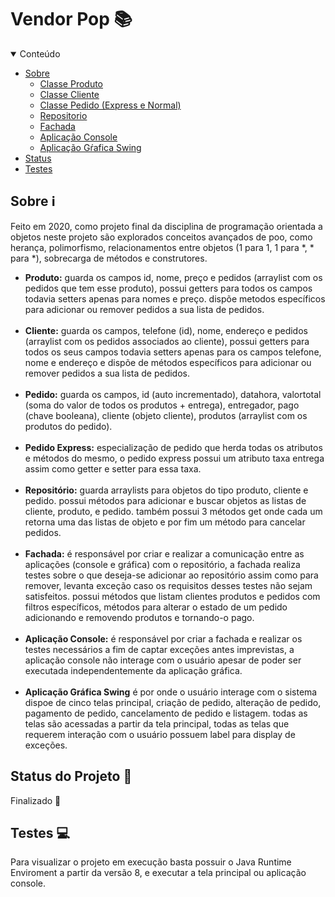 # Vendor Pop :books:

<!-- TABLE OF CONTENTS -->
<details open="open">
  <summary>Conteúdo</summary>
  <ul>
    <li>
      <a href="#sobre">Sobre</a>
      <ul>
        <li><a href="#produto">Classe Produto</a></li>
        <li><a href="#cliente">Classe Cliente</a></li>
        <li><a href="#pedido">Classe Pedido (Express e Normal)</a></li>
        <li><a href="#repositorio">Repositorio</a></li>
        <li><a href="#fachada">Fachada</a></li>
        <li><a href="#console">Aplicação Console</a></li>
        <li><a href="#gui">Aplicação Gŕafica Swing</a></li>
      </ul>
    </li>
    <li><a href="#status">Status</a></li>
    <li><a href="#testes">Testes</a></li>
  </ul>
</details>

<a name="sobre"></a>
## Sobre :information_source:
Feito em 2020, como projeto final da disciplina de programação orientada a objetos neste projeto são explorados conceitos
avançados de poo, como herança, polimorfismo, relacionamentos entre objetos (1 para 1, 1 para *, * para *), sobrecarga
de métodos e construtores.

<ul>
  <li>
    <a name="produto"></a>
    <b>Produto:</b> guarda os campos id, nome, preço e pedidos (arraylist com os pedidos que tem esse produto), possui getters
    para todos os campos todavia setters apenas para nomes e preço. dispõe metodos específicos para adicionar ou
    remover pedidos a sua lista de pedidos.
  </li>
  <br/>
  <li>
    <a name="cliente"></a>
    <b>Cliente:</b> guarda os campos, telefone (id), nome, endereço e pedidos (arraylist com os pedidos associados ao cliente),
    possui getters para todos os seus campos todavia setters apenas para os campos telefone, nome e endereço e dispõe de métodos
    específicos para adicionar ou remover pedidos a sua lista de pedidos. 
  </li>
  <br/>
  <li>
    <a name="pedido"></a>
    <b>Pedido:</b> guarda os campos, id (auto incrementado), datahora, valortotal (soma do valor de todos os produtos + entrega),
    entregador, pago (chave booleana), cliente (objeto cliente), produtos (arraylist com os produtos do pedido).
  </li>
  <br/>
  <li>
    <b>Pedido Express:</b> especialização de pedido que herda todas os atributos e métodos do mesmo, o pedido express possui um
    atributo taxa entrega assim como getter e setter para essa taxa. 
  </li>
  <br/>
  <li>
    <a name="repositorio"></a>
    <b>Repositório:</b> guarda arraylists para objetos do tipo produto, cliente e pedido. possui métodos para adicionar e buscar 
    objetos as listas de cliente, produto, e pedido. também possui 3 métodos get onde cada um retorna uma das listas de objeto e 
    por fim um método para cancelar pedidos.
  </li>
  <br/>
  <li>
    <a name="fachada"></a>
    <b>Fachada:</b> é responsável por criar e realizar a comunicação entre as aplicações (console e gráfica) com o repositório,
    a fachada realiza testes sobre o que deseja-se adicionar ao repositório assim como para remover, levanta exceção caso os 
    requisitos desses testes não sejam satisfeitos. possui métodos que listam clientes produtos e pedidos com filtros específicos,
    métodos para alterar o estado de um pedido adicionando e removendo produtos e tornando-o pago.    
  </li>
  <br/>
  <li>
    <a name="console"></a>
    <b>Aplicação Console:</b> é responsável por criar a fachada e realizar os testes necessários a fim de captar exceções antes
    imprevistas, a aplicação console não interage com o usuário apesar de poder ser executada independentemente da aplicação gráfica.
  </li>
  <br/>
  <li>
    <a name="gui"></a>
    <b>Aplicação Gráfica Swing</b> é por onde o usuário interage com o sistema dispoe de cinco telas principal, criação de pedido,
    alteração de pedido, pagamento de pedido, cancelamento de pedido e listagem. todas as telas são acessadas a partir da tela 
    principal, todas as telas que requerem interação com o usuário possuem label para display de exceções.
  </li>
</ul>

<a name="status"></a>
## Status do Projeto :construction_worker:
  Finalizado :tada:

<a name="testes"></a>
## Testes :computer:

Para visualizar o projeto em execução basta possuir o Java Runtime Enviroment a partir da versão 8, e executar a tela principal
ou aplicação console.
